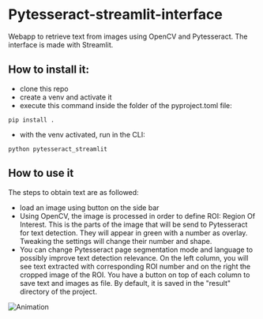 # Pytesseract-streamlit-interface

Webapp to retrieve text from images using OpenCV and Pytesseract. The interface is made with Streamlit.


## How to install it:

* clone this repo
* create a venv and activate it
* execute this command inside the folder of the pyproject.toml file:
```
pip install .
```
* with the venv activated, run in the CLI:
```
python pytesseract_streamlit
```
## How to use it
The steps to obtain text are as followed:
  - load an image using button on the side bar
  - Using OpenCV, the image is processed in order to define ROI: Region Of Interest. 
    This is the parts of the image that will be send to Pytesseract for text detection.
    They will appear in green with a number as overlay. Tweaking the settings will change their number and shape.
  - You can change Pytesseract page segmentation mode and language to possibly improve text detection relevance.
    On the left column, you will see text extracted with corresponding ROI number and on the right the cropped image of the ROI.
    You have a button on top of each column to save text and images as file. By default, it is saved in the "result" directory of the project.
    
![Animation](https://user-images.githubusercontent.com/66461774/165033937-b0ba5251-01e0-4a82-90bd-6898889aae4c.gif)
